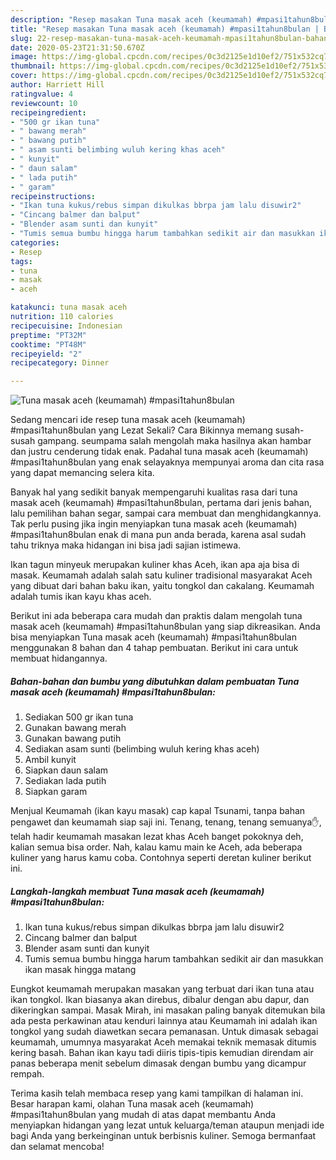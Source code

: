 ```yaml
---
description: "Resep masakan Tuna masak aceh (keumamah) #mpasi1tahun8bulan | Bahan Membuat Tuna masak aceh (keumamah) #mpasi1tahun8bulan Yang Enak Dan Mudah"
title: "Resep masakan Tuna masak aceh (keumamah) #mpasi1tahun8bulan | Bahan Membuat Tuna masak aceh (keumamah) #mpasi1tahun8bulan Yang Enak Dan Mudah"
slug: 22-resep-masakan-tuna-masak-aceh-keumamah-mpasi1tahun8bulan-bahan-membuat-tuna-masak-aceh-keumamah-mpasi1tahun8bulan-yang-enak-dan-mudah
date: 2020-05-23T21:31:50.670Z
image: https://img-global.cpcdn.com/recipes/0c3d2125e1d10ef2/751x532cq70/tuna-masak-aceh-keumamah-mpasi1tahun8bulan-foto-resep-utama.jpg
thumbnail: https://img-global.cpcdn.com/recipes/0c3d2125e1d10ef2/751x532cq70/tuna-masak-aceh-keumamah-mpasi1tahun8bulan-foto-resep-utama.jpg
cover: https://img-global.cpcdn.com/recipes/0c3d2125e1d10ef2/751x532cq70/tuna-masak-aceh-keumamah-mpasi1tahun8bulan-foto-resep-utama.jpg
author: Harriett Hill
ratingvalue: 4
reviewcount: 10
recipeingredient:
- "500 gr ikan tuna"
- " bawang merah"
- " bawang putih"
- " asam sunti belimbing wuluh kering khas aceh"
- " kunyit"
- " daun salam"
- " lada putih"
- " garam"
recipeinstructions:
- "Ikan tuna kukus/rebus simpan dikulkas bbrpa jam lalu disuwir2"
- "Cincang balmer dan balput"
- "Blender asam sunti dan kunyit"
- "Tumis semua bumbu hingga harum tambahkan sedikit air dan masukkan ikan masak hingga matang"
categories:
- Resep
tags:
- tuna
- masak
- aceh

katakunci: tuna masak aceh 
nutrition: 110 calories
recipecuisine: Indonesian
preptime: "PT32M"
cooktime: "PT48M"
recipeyield: "2"
recipecategory: Dinner

---
```



![Tuna masak aceh (keumamah) #mpasi1tahun8bulan](https://img-global.cpcdn.com/recipes/0c3d2125e1d10ef2/751x532cq70/tuna-masak-aceh-keumamah-mpasi1tahun8bulan-foto-resep-utama.jpg)

Sedang mencari ide resep tuna masak aceh (keumamah) #mpasi1tahun8bulan yang Lezat Sekali? Cara Bikinnya memang susah-susah gampang. seumpama salah mengolah maka hasilnya akan hambar dan justru cenderung tidak enak. Padahal tuna masak aceh (keumamah) #mpasi1tahun8bulan yang enak selayaknya mempunyai aroma dan cita rasa yang dapat memancing selera kita.

Banyak hal yang sedikit banyak mempengaruhi kualitas rasa dari tuna masak aceh (keumamah) #mpasi1tahun8bulan, pertama dari jenis bahan, lalu pemilihan bahan segar, sampai cara membuat dan menghidangkannya. Tak perlu pusing jika ingin menyiapkan tuna masak aceh (keumamah) #mpasi1tahun8bulan enak di mana pun anda berada, karena asal sudah tahu triknya maka hidangan ini bisa jadi sajian istimewa.

Ikan tagun minyeuk merupakan kuliner khas Aceh, ikan apa aja bisa di masak. Keumamah adalah salah satu kuliner tradisional masyarakat Aceh yang dibuat dari bahan baku ikan, yaitu tongkol dan cakalang. Keumamah adalah tumis ikan kayu khas aceh.


Berikut ini ada beberapa cara mudah dan praktis dalam mengolah tuna masak aceh (keumamah) #mpasi1tahun8bulan yang siap dikreasikan. Anda bisa menyiapkan Tuna masak aceh (keumamah) #mpasi1tahun8bulan menggunakan 8 bahan dan 4 tahap pembuatan. Berikut ini cara untuk membuat hidangannya.

<!--inarticleads1-->

##### Bahan-bahan dan bumbu yang dibutuhkan dalam pembuatan Tuna masak aceh (keumamah) #mpasi1tahun8bulan:

1. Sediakan 500 gr ikan tuna
1. Gunakan  bawang merah
1. Gunakan  bawang putih
1. Sediakan  asam sunti (belimbing wuluh kering khas aceh)
1. Ambil  kunyit
1. Siapkan  daun salam
1. Sediakan  lada putih
1. Siapkan  garam


Menjual Keumamah (ikan kayu masak) cap kapal Tsunami, tanpa bahan pengawet dan keumamah siap saji ini. Tenang, tenang, tenang semuanya✋, telah hadir keumamah masakan lezat khas Aceh banget pokoknya deh, kalian semua bisa order. Nah, kalau kamu main ke Aceh, ada beberapa kuliner yang harus kamu coba. Contohnya seperti deretan kuliner berikut ini. 

<!--inarticleads2-->

##### Langkah-langkah membuat Tuna masak aceh (keumamah) #mpasi1tahun8bulan:

1. Ikan tuna kukus/rebus simpan dikulkas bbrpa jam lalu disuwir2
1. Cincang balmer dan balput
1. Blender asam sunti dan kunyit
1. Tumis semua bumbu hingga harum tambahkan sedikit air dan masukkan ikan masak hingga matang


Eungkot keumamah merupakan masakan yang terbuat dari ikan tuna atau ikan tongkol. Ikan biasanya akan direbus, dibalur dengan abu dapur, dan dikeringkan sampai. Masak Mirah, ini masakan paling banyak ditemukan bila ada pesta perkawinan atau kenduri lainnya atau Keumamah ini adalah ikan tongkol yang sudah diawetkan secara pemanasan. Untuk dimasak sebagai keumamah, umumnya masyarakat Aceh memakai teknik memasak ditumis kering basah. Bahan ikan kayu tadi diiris tipis-tipis kemudian direndam air panas beberapa menit sebelum dimasak dengan bumbu yang dicampur rempah. 

Terima kasih telah membaca resep yang kami tampilkan di halaman ini. Besar harapan kami, olahan Tuna masak aceh (keumamah) #mpasi1tahun8bulan yang mudah di atas dapat membantu Anda menyiapkan hidangan yang lezat untuk keluarga/teman ataupun menjadi ide bagi Anda yang berkeinginan untuk berbisnis kuliner. Semoga bermanfaat dan selamat mencoba!
